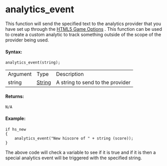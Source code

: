 # analytics_event

This function will send the specified text to the analytics provider
that you have set up through the [HTML5 Game
Options](../../../Settings/Game_Options/HTML5) . This function can
be used to create a custom analytic to track something outside of the
scope of the provider being used.

#### Syntax:

``` gml
analytics_event(string);
```

|          |                                                                        |                                  |
|----------|------------------------------------------------------------------------|----------------------------------|
| Argument | Type                                                                   | Description                      |
| string   |  [String](../../../../GameMaker_Language/GML_Overview/Data_Types)  | A string to send to the provider |

#### Returns:

``` gml
N/A
```

#### Example:

``` gml
if hs_new
{
    analytics_event("New hiscore of " + string (score));
}
```

The above code will check a variable to see if it is true and if it is
then a special analytics event will be triggered with the specified
string.
